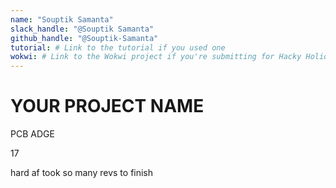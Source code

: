 ```yaml
---
name: "Souptik Samanta"
slack_handle: "@Souptik Samanta"
github_handle: "@Souptik-Samanta"
tutorial: # Link to the tutorial if you used one
wokwi: # Link to the Wokwi project if you're submitting for Hacky Holidays
---
```


# YOUR PROJECT NAME

PCB ADGE

17

hard af took so many revs to finish